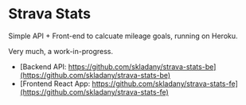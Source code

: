 # Strava Stats

Simple API + Front-end to calcuate mileage goals, running on Heroku.

Very much, a work-in-progress.

- [Backend API: https://github.com/skladany/strava-stats-be](https://github.com/skladany/strava-stats-be)
- [Frontend React App: https://github.com/skladany/strava-stats-fe](https://github.com/skladany/strava-stats-fe)
